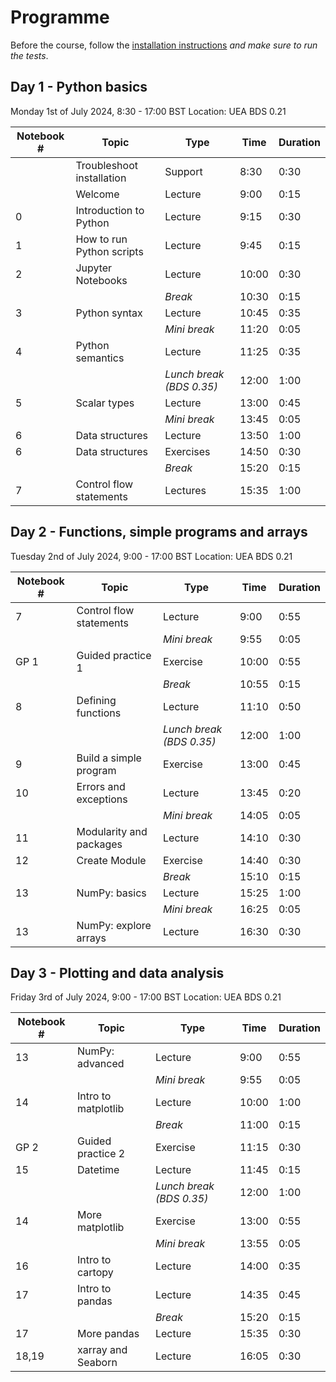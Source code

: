 # Programme

Before the course, follow the [installation instructions](installation.md) *and make sure to run the tests*.

## Day 1 - Python basics
Monday 1st of July 2024, 8:30 - 17:00 BST
Location: UEA BDS 0.21

| Notebook # | Topic                       | Type     | Time  | Duration |
|------------|-----------------------------|----------|-------|----------|
|            | Troubleshoot installation   | Support  |  8:30 |  0:30    |
|            | Welcome                     | Lecture  |  9:00 |  0:15    |
| 0          | Introduction to Python      | Lecture  |  9:15 |  0:30    |
| 1          | How to run Python scripts   | Lecture  |  9:45 |  0:15    |
| 2          | Jupyter Notebooks           | Lecture  | 10:00 |  0:30    |
|            |                             | *Break*  | 10:30 |  0:15    |
| 3          | Python syntax               | Lecture  | 10:45 |  0:35    |
|            |                         | *Mini break* | 11:20 |  0:05    |
| 4          | Python semantics            | Lecture  | 11:25 |  0:35    |
|            |             | *Lunch break (BDS 0.35)* | 12:00 |  1:00    |
| 5          | Scalar types                | Lecture  | 13:00 |  0:45    |
|            |                         | *Mini break* | 13:45 |  0:05    |
| 6          | Data structures             | Lecture  | 13:50 |  1:00    |
| 6          | Data structures             | Exercises| 14:50 |  0:30    |
|            |                             | *Break*  | 15:20 |  0:15    |
| 7          | Control flow statements     | Lectures | 15:35 |  1:00    |

## Day 2 -  Functions, simple programs and arrays
Tuesday 2nd of July 2024, 9:00 - 17:00 BST
Location: UEA BDS 0.21

| Notebook # | Topic                     | Type         | Time  | Duration |
|------------|---------------------------|--------------|-------|----------|
| 7          | Control flow statements   | Lecture      |  9:00 |  0:55    |
|            |                           | *Mini break* |  9:55 |  0:05    |
| GP 1       | Guided practice 1         | Exercise     | 10:00 |  0:55    |
|            |                           | *Break*      | 10:55 |  0:15    |
| 8          | Defining functions        | Lecture      | 11:10 |  0:50    |
|            |                           | *Lunch break (BDS 0.35)* | 12:00 |  1:00    |
| 9          | Build a simple program    | Exercise     | 13:00 |  0:45    |
| 10         | Errors and exceptions     | Lecture      | 13:45 |  0:20    |
|            |                           | *Mini break* | 14:05 |  0:05    |
| 11         | Modularity and packages   | Lecture      | 14:10 |  0:30    |
| 12         | Create Module             | Exercise     | 14:40 |  0:30    |
|            |                           | *Break*      | 15:10 |  0:15    |
| 13         | NumPy: basics             | Lecture      | 15:25 |  1:00    |
|            |                           | *Mini break* | 16:25 |  0:05    |
| 13         | NumPy: explore arrays     | Lecture      | 16:30 |  0:30    |

## Day 3 -  Plotting and data analysis
Friday 3rd of July 2024, 9:00 - 17:00 BST
Location: UEA BDS 0.21

| Notebook # | Topic                     | Type     | Time  | Duration |
|------------|---------------------------|----------|-------|----------|
| 13         | NumPy: advanced           | Lecture  |  9:00 |  0:55    |
|            |                       | *Mini break* |  9:55 |  0:05    |
| 14         | Intro to matplotlib       | Lecture  | 10:00 |  1:00    |
|            |                           | *Break*  | 11:00 |  0:15    |
| GP 2       | Guided practice 2         | Exercise | 11:15 |  0:30    |
| 15         | Datetime                  | Lecture  | 11:45 |  0:15    |
|            |          | *Lunch break (BDS 0.35)*  | 12:00 |  1:00    |
| 14         |    More matplotlib        | Exercise | 13:00 |  0:55    |
|            |                       | *Mini break* | 13:55 |  0:05    |
| 16         |    Intro to cartopy       | Lecture  | 14:00 |  0:35    |
| 17         | Intro to pandas           | Lecture  | 14:35 |  0:45    |
|            |                           | *Break*  | 15:20 |  0:15    |
| 17         | More pandas               | Lecture  | 15:35 |  0:30    |
| 18,19      | xarray and Seaborn        | Lecture  | 16:05 |  0:30    |
